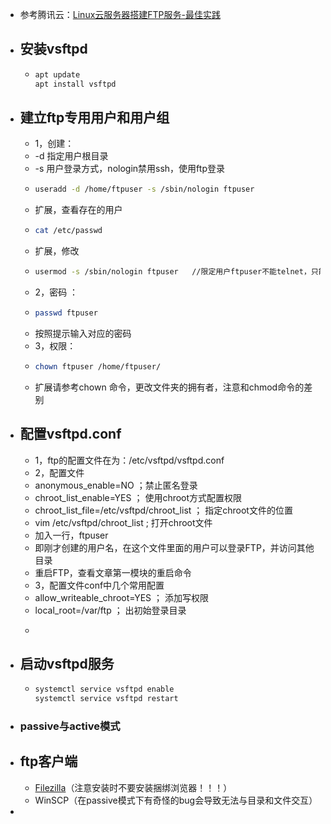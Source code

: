 - 参考腾讯云：[Linux云服务器搭建FTP服务-最佳实践](https://cloud.tencent.com/document/product/213/10912)
- ## 安装vsftpd
	- ```bash
	  apt update
	  apt install vsftpd
	  ```
- ## 建立ftp专用用户和用户组
	- 1，创建：
	- -d 指定用户根目录
	- -s 用户登录方式，nologin禁用ssh，使用ftp登录
	- ```bash
	  useradd -d /home/ftpuser -s /sbin/nologin ftpuser
	  ```
	- 扩展，查看存在的用户
	- ```bash
	  cat /etc/passwd
	  ```
	- 扩展，修改
	- ```bash
	  usermod -s /sbin/nologin ftpuser   //限定用户ftpuser不能telnet，只能ftp
	  ```
	- 2，密码 ：
	- ```bash
	  passwd ftpuser
	  ```
	- 按照提示输入对应的密码
	- 3，权限：
	- ```bash
	  chown ftpuser /home/ftpuser/
	  ```
	- 扩展请参考chown 命令，更改文件夹的拥有者，注意和chmod命令的差别
- ## 配置vsftpd.conf
	- 1，ftp的配置文件在为：/etc/vsftpd/vsftpd.conf
	- 2，配置文件
	- anonymous_enable=NO   ；禁止匿名登录
	- chroot_list_enable=YES   ； 使用chroot方式配置权限
	- chroot_list_file=/etc/vsftpd/chroot_list   ； 指定chroot文件的位置
	- vim /etc/vsftpd/chroot_list   ;  打开chroot文件
	- 加入一行，ftpuser
	- 即刚才创建的用户名，在这个文件里面的用户可以登录FTP，并访问其他目录
	- 重启FTP，查看文章第一模块的重启命令
	- 3，配置文件conf中几个常用配置
	- allow_writeable_chroot=YES  ； 添加写权限
	- local_root=/var/ftp  ；  出初始登录目录
	- ```bash
	  ```
- ## 启动vsftpd服务
	- ```bash
	  systemctl service vsftpd enable
	  systemctl service vsftpd restart
	  ```
- ### passive与active模式
- ## ftp客户端
	- [Filezilla](https://filezilla-project.org/)（注意安装时不要安装捆绑浏览器！！！）
	- WinSCP（在passive模式下有奇怪的bug会导致无法与目录和文件交互）
-